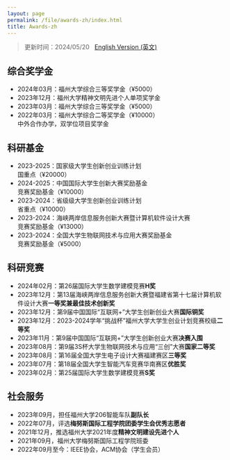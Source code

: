 ```yaml
---
layout: page
permalink: /file/awards-zh/index.html
title: Awards-zh
---
```


> 更新时间：2024/05/20 &nbsp; [English Version (英文)](https://jiachenghuang.com/awards/)

## 综合奖学金

- 2024年03月：福州大学综合三等奖学金（¥5000）
- 2023年12月：福州大学精神文明先进个人单项奖学金
- 2023年03月：福州大学综合三等奖学金（¥5000）
- 2022年03月：福州大学综合二等奖学金（¥10000）
<br>中外合作办学，双学位项目奖学金

## 科研基金

- 2023-2025：国家级大学生创新创业训练计划<br>国重点（¥20000）
- 2024-2025：中国国际大学生创新大赛奖励基金<br>竞赛奖励基金（¥10000）
- 2023-2024：省级级大学生创新创业训练计划<br>省重点（¥10000）
- 2023-2024：海峡两岸信息服务创新大赛暨计算机软件设计大赛<br>竞赛奖励基金（¥13000）
- 2023-2024：全国大学生物联网技术与应用大赛奖励基金<br>竞赛奖励基金（¥5000）


## 科研竞赛

- 2024年02月：第26届国际大学生数学建模竞赛**H奖**
- 2023年12月：第13届海峡两岸信息服务创新大赛暨福建省第十七届计算机软件设计大赛**一等奖兼最佳技术创新奖**
- 2023年12月：第9届中国国际“互联网+”大学生创新创业大赛**国际铜奖**
- 2023年12月：2023-2024学年“挑战杯”福州大学大学生创业计划竞赛校级**二等奖**
- 2023年11月：第9届中国国际“互联网+”大学生创新创业大赛**决赛入围**
- 2023年08月：第9届3S杯大学生物联网技术与应用“三创”大赛**国家二等奖**
- 2023年08月：第16届全国大学生电子设计大赛福建赛区**三等奖**
- 2023年07月：第18届全国大学生智能汽车竞赛华南赛区**优胜奖**
- 2023年02月：第25届国际大学生数学建模竞赛**S奖**

## 社会服务

- 2023年09月，担任福州大学206智能车队**副队长**
- 2022年07月，评选**梅努斯国际工程学院团委学生会优秀志愿者**
- 2021年12月，推选福州大学2021年度**精神文明建设先进个人**
- 2021年09月，福州大学梅努斯国际工程学院班委
- 2022年09月至今：IEEE协会，ACM协会（学生会员）



